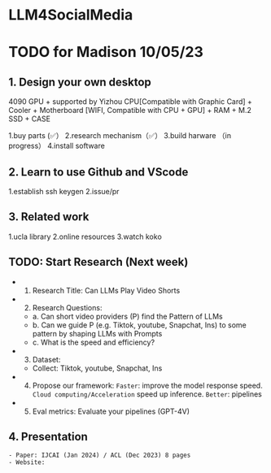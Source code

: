 # LLM4SocialMedia


# TODO for Madison 10/05/23

## 1. Design your own desktop

4090 GPU + supported by Yizhou 
CPU[Compatible with Graphic Card] + Cooler + Motherboard [WIFI, Compatible with CPU + GPU] + RAM + M.2 SSD + CASE

 1.buy parts (✅）
 2.research mechanism（✅）
 3.build harware （in progress）
 4.install software 


## 2. Learn to use Github and VScode

 1.establish ssh keygen
 2.issue/pr

## 3. Related work

 1.ucla library
 2.online resources
 3.watch koko


## TODO: Start Research (Next week)

- 1. Research Title: Can LLMs Play Video Shorts
- 2. Research Questions: 
    - a. Can short video providers (P) find the Pattern of LLMs
    - b. Can we guide P (e.g. Tiktok, youtube, Snapchat, Ins) to some pattern by shaping LLMs with Prompts
    - c. What is the speed and efficiency?

- 3. Dataset:
    - Collect: Tiktok, youtube, Snapchat, Ins

- 4. Propose our framework: 
    `Faster`: improve the model response speed. 
    `Cloud computing/Acceleration` speed up inference.
    `Better`: pipelines

- 5. Eval metrics: 
    Evaluate your pipelines (GPT-4V)


## 4. Presentation
    - Paper: IJCAI (Jan 2024) / ACL (Dec 2023) 8 pages
    - Website: 



